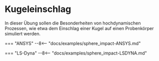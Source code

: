 # Kugeleinschlag

In dieser Übung sollen die Besonderheiten von hochdynamischen Prozessen,
wie etwa dem Einschlag einer Kugel auf einen Probenkörper simuliert werden.

=== "ANSYS"
    --8<-- "docs/examples/sphere_impact-ANSYS.md"

=== "LS-Dyna"
    --8<-- "docs/examples/sphere_impact-LSDYNA.md"